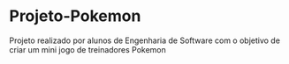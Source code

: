 # Projeto-Pokemon
Projeto realizado por alunos de Engenharia de Software com o objetivo de criar um mini jogo de treinadores Pokemon
